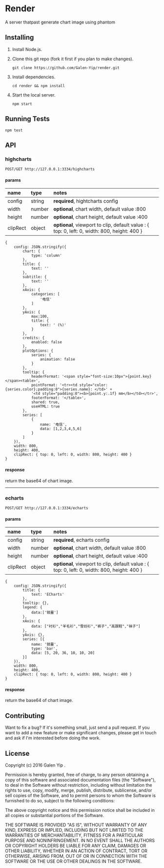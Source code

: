 # Render

A server thatpast generate chart image using phantom

## Installing

1.  Install Node.js.

2.  Clone this git repo (fork it first if you plan to make changes).

        git clone https://github.com/Galen-Yip/render.git

3.  Install dependencies.

        cd render && npm install

4.  Start the local server.

        npm start

## Running Tests

```
npm test
```

## API

### highcharts

    POST/GET http://127.0.0.1:3334/highcharts

#### params

name              | type    | notes
:-----------------|:--------|:------------
config|string|**required**, hightcharts config
width|number|**optional**, chart width, default value :800
height|number|**optional**, chart height, default value :400
clipRect|object|**optional**, viewport to clip, default value : { top: 0, left: 0, width: 800, height: 400 }

```
{
    config: JSON.stringify({
        chart: {
            type: 'column'
        },
        title: {
            text: ''
        },
        subtitle: {
            text: ''
        },
        xAxis: {
            categories: [
                '电信'
            ]
        },
        yAxis: {
            max:100,
            title: {
                text: ' (%)'
            }
        },
        credits: {
            enabled: false
        },
        plotOptions: {
            series: {
                animation: false
            }
        },
        tooltip: {
            headerFormat: '<span style="font-size:10px">{point.key}</span><table>',
            pointFormat: '<tr><td style="color:{series.color};padding:0">{series.name}: </td>' +
            '<td style="padding:0"><b>{point.y:.1f} mm</b></td></tr>',
            footerFormat: '</table>',
            shared: true,
            useHTML: true
        },
        series: [
            {
                name: '电信',
                data: [1,2,3,4,5,6]
            }
        ]
    }),
    width: 800,
    height: 400,
    clipRect: { top: 0, left: 0, width: 800, height: 400 }
}
```

#### response

return the base64 of chart image.

---

### echarts

    POST/GET http://127.0.0.1:3334/echarts

#### params

name              | type    | notes
:-----------------|:--------|:------------
config|string|**required**, echarts config
width|number|**optional**, chart width, default value :800
height|number|**optional**, chart height, default value :400
clipRect|object|**optional**, viewport to clip, default value : { top: 0, left: 0, width: 800, height: 400 }


```
{
    config: JSON.stringify({
        title: {
            text: 'ECharts'
        },
        tooltip: {},
        legend: {
            data:['销量']
        },
        xAxis: {
            data: ["衬衫","羊毛衫","雪纺衫","裤子","高跟鞋","袜子"]
        },
        yAxis: {},
        series: [{
            name: '销量',
            type: 'bar',
            data: [5, 20, 36, 10, 10, 20]
        }]
    }),
    width: 800,
    height: 400,
    clipRect: { top: 0, left: 0, width: 800, height: 400 }
}
```

#### response

return the base64 of chart image.

## Contributing

Want to fix a bug? If it's something small, just send a pull request. If you
want to add a new feature or make significant changes, please get in touch and
ask if I'm interested before doing the work.

## License

Copyright (c) 2016 Galen Yip .

Permission is hereby granted, free of charge, to any person obtaining a copy of
this software and associated documentation files (the "Software"), to deal in
the Software without restriction, including without limitation the rights to
use, copy, modify, merge, publish, distribute, sublicense, and/or sell copies of
the Software, and to permit persons to whom the Software is furnished to do so,
subject to the following conditions:

The above copyright notice and this permission notice shall be included in all
copies or substantial portions of the Software.

THE SOFTWARE IS PROVIDED "AS IS", WITHOUT WARRANTY OF ANY KIND, EXPRESS OR
IMPLIED, INCLUDING BUT NOT LIMITED TO THE WARRANTIES OF MERCHANTABILITY, FITNESS
FOR A PARTICULAR PURPOSE AND NONINFRINGEMENT. IN NO EVENT SHALL THE AUTHORS OR
COPYRIGHT HOLDERS BE LIABLE FOR ANY CLAIM, DAMAGES OR OTHER LIABILITY, WHETHER
IN AN ACTION OF CONTRACT, TORT OR OTHERWISE, ARISING FROM, OUT OF OR IN
CONNECTION WITH THE SOFTWARE OR THE USE OR OTHER DEALINGS IN THE SOFTWARE.
